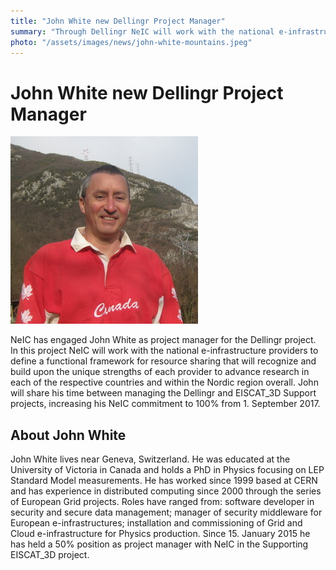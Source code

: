 ```yaml
---
title: "John White new Dellingr Project Manager"
summary: "Through Dellingr NeIC will work with the national e-infrastructure providers to define a functional framework for resource sharing that will recognize and build upon the unique strengths of each provider to advance research in each of the respective countries and within the Nordic region overall."
photo: "/assets/images/news/john-white-mountains.jpeg"
---
```

# John White new Dellingr Project Manager

<img class="smallpic" src="/assets/images/news/john-white-mountains.jpeg">

NeIC has engaged John White as project manager for the Dellingr project. In this project NeIC will work with the national e-infrastructure providers to define a functional framework for resource sharing that will recognize and build upon the unique strengths of each provider to advance research in each of the respective countries and within the Nordic region overall. John will share his time between managing the Dellingr and EISCAT_3D Support projects, increasing his NeIC commitment to 100% from 1. September 2017.

## About John White

John White lives near Geneva, Switzerland. He was educated at the University of Victoria in Canada and holds a PhD in Physics focusing on LEP Standard Model measurements. He has worked since 1999 based at CERN and has experience in distributed computing since 2000 through the series of European Grid projects. Roles have ranged from: software developer in security and secure data management; manager of security middleware for European e-infrastructures; installation and commissioning of Grid and Cloud e-infrastructure for Physics production. Since 15. January 2015 he has held a 50% position as project manager with NeIC in the Supporting EISCAT_3D project.
